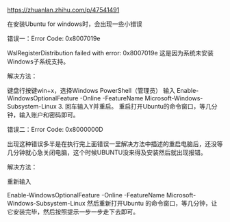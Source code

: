 https://zhuanlan.zhihu.com/p/47541491


在安装Ubuntu for windows时，会出现一些小错误

错误一：Error Code: 0x8007019e

WslRegisterDistribution failed with error: 0x8007019e
这是因为系统未安装Windows子系统支持。

解决方法：

键盘行按键win+x，选择Windows PowerShell（管理员）
输入
Enable-WindowsOptionalFeature -Online -FeatureName Microsoft-Windows-Subsystem-Linux
3. 回车输入Y并重启。 重启打开Ubuntu的命令窗口，等几分钟，输入账户和密码即可。



错误二：Error Code: 0x8000000D

出现这种错误多半是在执行完上面错误一里解决方法中描述的重启电脑后，还没等几分钟就心急关闭电脑，这个时候UBUNTU没来得及安装然后就出现报错。

解决方法：

重新输入

Enable-WindowsOptionalFeature -Online -FeatureName Microsoft-Windows-Subsystem-Linux
然后重新打开Ubuntu 的命令窗口，等几分钟，让它安装完毕，然后按照提示一步一步走下去即可。
